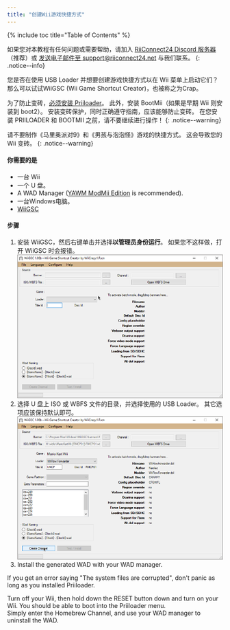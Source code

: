 ```yaml
---
title: "创建Wii游戏快捷方式"
---
```


{% include toc title="Table of Contents" %}

如果您对本教程有任何问题或需要帮助，请加入 [RiiConnect24 Discord 服务器](https://discord.gg/rc24)（推荐）或 [发送电子邮件至 support@riiconnect24.net](mailto:support@riiconnect24.net) 与我们联系。
{: .notice--info}

您是否在使用 USB Loader 并想要创建游戏快捷方式以在 Wii 菜单上启动它们？ 那么可以试试WiiGSC (Wii Game Shortcut Creator)，也被称之为Crap。

为了防止变砖，[必须安装 Priiloader](/priiloader)。 此外，安装 BootMii（如果是早期 Wii 则安装到 boot2）。 安装变砖保护，同时正确遵守指南，应该能够防止变砖。 在您安装 PRIILOADER 和 BOOTMII 之前，请不要继续进行操作！
{: .notice--warning}

请不要制作《马里奥派对9》和《男孩与泡泡怪》游戏的快捷方式。 这会导致您的 Wii 变砖。
{: .notice--warning}

#### 你需要的是

* 一台 Wii
* 一个 U 盘。
* A WAD Manager ([YAWM ModMii Edition](yawmme) is recommended).
* 一台Windows电脑。
* [WiiGSC](https://wiidatabase.de/downloads/pc-tools/wiigsc-ehemals-crap/)

#### 步骤

1. 安装 WiiGSC，然后右键单击并选择**以管理员身份运行**。 如果您不这样做，打开 WiiGSC 时会报错。 ![主菜单](/images/wiigsc/2023-08-21_20-15-34.png)
2. 选择 U 盘上 ISO 或 WBFS 文件的目录，并选择使用的 USB Loader。 其它选项应该保持默认即可。 ![选择文件后](/images/wiigsc/WiiGSC_2023-08-21_20-11-00.png)
3. Install the generated WAD with your WAD manager.

<div class="notice--info">
If you get an error saying "The system files are corrupted", don't panic as long as you installed Priiloader.

Turn off your Wii, then hold down the RESET button down and turn on your Wii. You should be able to boot into the Priiloader menu. <br>
Simply enter the Homebrew Channel, and use your WAD manager to uninstall the WAD.
</div>
